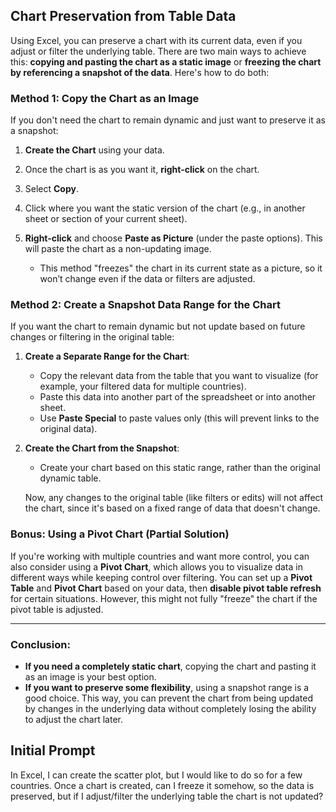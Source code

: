 
## Chart Preservation from Table Data

Using Excel, you can preserve a chart with its current data, even if you adjust or filter the underlying table. There are two main ways to achieve this: **copying and pasting the chart as a static image** or **freezing the chart by referencing a snapshot of the data**. Here's how to do both:

### Method 1: Copy the Chart as an Image
If you don't need the chart to remain dynamic and just want to preserve it as a snapshot:

1. **Create the Chart** using your data.
2. Once the chart is as you want it, **right-click** on the chart.
3. Select **Copy**.
4. Click where you want the static version of the chart (e.g., in another sheet or section of your current sheet).
5. **Right-click** and choose **Paste as Picture** (under the paste options). This will paste the chart as a non-updating image.

   - This method "freezes" the chart in its current state as a picture, so it won’t change even if the data or filters are adjusted.

### Method 2: Create a Snapshot Data Range for the Chart
If you want the chart to remain dynamic but not update based on future changes or filtering in the original table:

1. **Create a Separate Range for the Chart**:
   - Copy the relevant data from the table that you want to visualize (for example, your filtered data for multiple countries).
   - Paste this data into another part of the spreadsheet or into another sheet.
   - Use **Paste Special** to paste values only (this will prevent links to the original data).
   
2. **Create the Chart from the Snapshot**:
   - Create your chart based on this static range, rather than the original dynamic table.
   
   Now, any changes to the original table (like filters or edits) will not affect the chart, since it's based on a fixed range of data that doesn't change.

### Bonus: Using a Pivot Chart (Partial Solution)
If you're working with multiple countries and want more control, you can also consider using a **Pivot Chart**, which allows you to visualize data in different ways while keeping control over filtering. You can set up a **Pivot Table** and **Pivot Chart** based on your data, then **disable pivot table refresh** for certain situations. However, this might not fully "freeze" the chart if the pivot table is adjusted.

---

### Conclusion:
- **If you need a completely static chart**, copying the chart and pasting it as an image is your best option.
- **If you want to preserve some flexibility**, using a snapshot range is a good choice. This way, you can prevent the chart from being updated by changes in the underlying data without completely losing the ability to adjust the chart later.

## Initial Prompt
In Excel, I can create the scatter plot, but I would like to do so for a few countries. Once a chart is created, can I freeze it somehow, so the data is preserved, but if I adjust/filter the underlying table the chart is not updated? 

